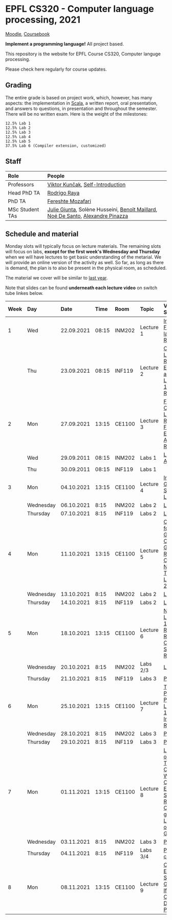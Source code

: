 # EPFL CS320 - Computer language processing, 2021

[Moodle](https://moodle.epfl.ch/course/view.php?id=4241), [Coursebook](https://edu.epfl.ch/coursebook/en/computer-language-processing-CS-320)

**Implement a programming language!** All project based.

This repository is the website for EPFL Course CS320, Computer languge processing. 

Please check here regularly for course updates.

## Grading

The entire grade is based on project work, which, however, has many aspects: the implementation in [Scala](https://www.scala-lang.org/), a written report, oral presentation, and answers to questions, in presentation and throughout the semester. There will be no written exam. Here is the weight of the milestones:


    12.5% Lab 1
    12.5% Lab 2
    12.5% Lab 3
    12.5% Lab 4
    12.5% Lab 5
    37.5% Lab 6 (Compiler extension, customized)



## Staff

| Role            | People |
| :---            | :--- |
| Professors      | [Viktor Kunčak](https://people.epfl.ch/viktor.kuncak), [Self-Introduction](https://tube.switch.ch/videos/82f0eb14) |
| Head PhD TA     | [Rodrigo Raya](https://people.epfl.ch/rodrigo.raya/)
| PhD TA          | [Fereshte Mozafari](https://people.epfl.ch/fereshte.mozafari) |
| MSc Student TAs | [Julie Giunta](http://people.epfl.ch/julie.giunta), Solène Husseini, [Benoît Maillard](https://people.epfl.ch/benoit.maillard), [Noé De Santo](https://people.epfl.ch/noe.desanto), [Alexandre Pinazza](https://people.epfl.ch/alexandre.pinazza) |

## Schedule and material

Monday slots will typically focus on lecture materials. The remaining slots will focus on labs, **except for the first week's Wednesday and Thursday** when we will have lectures to get basic understanding of the metarial. We will provide an online version of the activity as well. So far, as long as there is demand, the plan is to also be present in the physical room, as scheduled.

The material we cover will be similar to [last year](https://lara.epfl.ch/w/cc20/top). 

Note that slides can be found **underneath each lecture video** on switch tube linkes below.


| Week | Day | Date       | Time  | Room   | Topic                | Videos & Slides              |                              |
| :--  | :-- | :--        | :--   | :--    | :--                  | :--                          | :--                          |
| 1    | Wed | 22.09.2021 | 08:15 | INM202 | Lecture 1            | [Intro to CLP](https://tube.switch.ch/videos/3351ec99), [Formal languages](https://tube.switch.ch/videos/6df3a6ba), [Live Recording](https://tube.switch.ch/videos/N0KUZHSEnt) |
|      | Thu | 23.09.2021 | 08:15 | INF119 | Lecture 2            | [Operations on Languages](https://tube.switch.ch/videos/1846c6f2), [Regular Expressions and Lexer Idea](https://tube.switch.ch/videos/c903b9d5), [Live Recording 1](https://tube.switch.ch/videos/cdQxQvZcV8), [Live Recording 2](https://tube.switch.ch/videos/26pmlTMe8j) |
| 2    | Mon | 27.09.2021 | 13:15 | CE1100 | Lecture 3            | [First Symbols. Constructing a Lexer](https://tube.switch.ch/videos/fc864ce0), [Live Recording 1](https://tube.switch.ch/videos/WjS9tOAVex) [From Regular Expressions to Automata](https://tube.switch.ch/videos/a15b1c5f), [Live Recording 2](https://tube.switch.ch/videos/sBurwXgGlO) |
|      | Wed | 29.09.2011  | 08:15 | INM202 | Labs 1              | [Labs setup](https://gitlab.epfl.ch/lara/cs320/-/blob/main/labs/labs_setup.md), [Amy Interpreter](https://gitlab.epfl.ch/lara/cs320/-/blob/main/labs/labs_01.md)         |
|      | Thu | 30.09.2011  | 08:15 | INF119 | Labs 1     |  |
| 3    | Mon | 04.10.2021 | 13:15 | CE1100 | Lecture 4            | [Introduction to Grammars](https://tube.switch.ch/videos/ef9ae6c1), [Syntax Trees](https://tube.switch.ch/videos/9314ac16), [LL(1) Parsing](https://tube.switch.ch/videos/38dd46b4) |
|     | Wednesday | 06.10.2021 | 8:15 | INM202 | Labs 2           | [Lexer](https://gitlab.epfl.ch/lara/cs320/-/blob/main/labs/labs_02.md) |
|     | Thursday | 07.10.2021 | 8:15 | INF119 | Labs 2           | [Lexer](https://gitlab.epfl.ch/lara/cs320/-/blob/main/labs/labs_02.md) |
| 4    | Mon | 11.10.2021 | 13:15 | CE1100 | Lecture 5            | [CYK Algorithm for Parsing General Context-Free Grammars](https://tube.switch.ch/videos/672add06), [Live Recording 1](https://tube.switch.ch/videos/MOGmWUzw1x), [Chomsky Normal Form Transformation](https://tube.switch.ch/videos/2d3503f4), [Live Recording 2](https://tube.switch.ch/videos/1pUjEGgFk7) |
|     | Wednesday | 13.10.2021 | 8:15 | INM202 | Labs 2           | [Lexer](https://gitlab.epfl.ch/lara/cs320/-/blob/main/labs/labs_02.md) |
|     | Thursday | 14.10.2021 | 8:15 | INF119 | Labs 2           | [Lexer](https://gitlab.epfl.ch/lara/cs320/-/blob/main/labs/labs_02.md) |
| 5    | Mon | 18.10.2021 | 13:15 | CE1100 | Lecture 6            | [Name Analysis](https://tube.switch.ch/videos/a842b90d), [Live Recording 1](https://tube.switch.ch/videos/SCjOc2ZpTo), [Inductive Relations](https://tube.switch.ch/videos/5d67c147) [Live Recording 2](https://tube.switch.ch/videos/rB0nQIXfV4), [Operational Semantics](https://tube.switch.ch/videos/465af7b1), [Live Recording 3](https://tube.switch.ch/videos/lvOsDDcL1L) |
|     | Wednesday | 20.10.2021 | 8:15 | INM202 | Labs 2/3           | [Lexer](https://gitlab.epfl.ch/lara/cs320/-/blob/main/labs/labs_02.md), [Parser](https://gitlab.epfl.ch/lara/cs320/-/blob/main/labs/labs_03.md) | |
|     | Thursday | 21.10.2021 | 8:15 | INF119 | Labs 3           | [Parser](https://gitlab.epfl.ch/lara/cs320/-/blob/main/labs/labs_03.md) |
| 6    | Mon | 25.10.2021 | 13:15 | CE1100 | Lecture 7            | [Type Rules, Progress, Preservation](https://tube.switch.ch/videos/bdb5c902), [Live Recording 1](https://tube.switch.ch/videos/LsU9vOYA2y), [Type Inference](https://tube.switch.ch/videos/14facfc5), [Live Recording 2](https://tube.switch.ch/videos/RCKc4K0POS) |
|     | Wednesday | 28.10.2021 | 8:15 | INM202 | Labs 3           | [Parser](https://gitlab.epfl.ch/lara/cs320/-/blob/main/labs/labs_03.md) | |
|     | Thursday | 29.10.2021 | 8:15 | INF119 | Labs 3           | [Parser](https://gitlab.epfl.ch/lara/cs320/-/blob/main/labs/labs_03.md) |
| 7    | Mon | 01.11.2021 | 13:15 | CE1100 | Lecture 8        | [Live Recording on Solving Type Constraints](https://tube.switch.ch/videos/C1IyJDwZEk/edit) [Web Assembly](https://tube.switch.ch/videos/fd21d42e), [Compiling Expressions](https://tube.switch.ch/videos/e0f59928), [Short Live Recording on Code generation 1](https://tube.switch.ch/videos/13qwGs8vV5), [Live Recording on Code Generation 2](https://tube.switch.ch/videos/uUrfgpUg6l) |
|     | Wednesday | 03.11.2021 | 8:15 | INM202 | Labs 3           | [Parser](https://gitlab.epfl.ch/lara/cs320/-/blob/main/labs/labs_03.md) | |
|     | Thursday | 04.11.2021 | 8:15 | INF119 | Labs 3/4           | [Parser](https://gitlab.epfl.ch/lara/cs320/-/blob/main/labs/labs_03.md), [Type checker](https://gitlab.epfl.ch/lara/cs320/-/blob/main/labs/labs_04.md) |
| 8    | Mon | 08.11.2021 | 13:15 | CE1100 | Lecture 9        | [Compiling Expressions](https://tube.switch.ch/videos/e0f59928), [Simple Code Generation for If](https://tube.switch.ch/videos/2036cd8b). [Translating Control with Destination Parameters](https://tube.switch.ch/videos/9c9f8bc9)